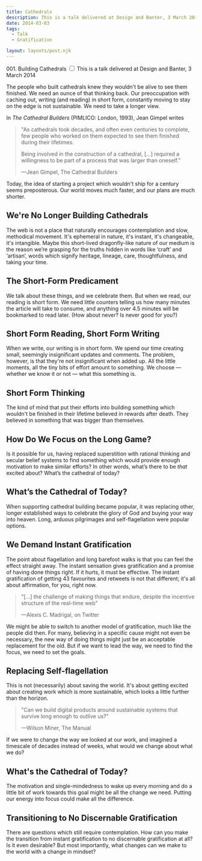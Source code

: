 ```yaml
---
title: Cathedrals
description: This is a talk delivered at Design and Banter, 3 March 2014
date: 2014-03-03
tags:
  - Talk
  - Gratification

layout: layouts/post.njk
---
```

<p class="subtitle"> 001. Building Cathedrals <label for="sn-about"
       class="margin-toggle sidenote-number">
</label>
<input type="checkbox"
       id="sn-about"
       class="margin-toggle"/>
<span class="sidenote">This is a talk delivered at Design and Banter, 3 March 2014</span>
</p>






The people who built cathedrals knew they wouldn't be alive to see them finished. We need an ounce of that thinking back. Our preoccupation with caching out, writing (and reading) in short form, constantly moving to stay on the edge is not sustainable. We need to take a longer view.

In _The Cathedral Builders_ (PIMLICO: London, 1993), Jean Gimpel writes

<blockquote><p>"As cathedrals took decades,
and often even centuries to complete,
few people who worked on them expected to
see them finished during their lifetimes.</p>
<p>Being involved in the construction of a
cathedral, […] required a willingness to be
part of a process that was larger than oneself."</p>
<footer>—Jean Gimpel, The Cathedral Builders</footer>
</blockquote>



Today, the idea of starting a project which wouldn't ship for a century seems preposterous. Our world moves much faster, and our plans are much shorter.


## We're No Longer Building Cathedrals


The web is not a place that naturally encourages contemplation and slow, methodical movement. It's ephemeral in nature, it's instant, it's changeable, it's intangible. Maybe this short-lived dragonfly-like nature of our medium is the reason we’re grasping for the truths hidden in words like ‘craft’ and ‘artisan’, words which signify heritage, lineage, care, thoughtfulness, and taking your time.


## The Short-Form Predicament

We talk about these things, and we celebrate them. But when we read, our reading is short form. We need little counters telling us how many minutes the article will take to consume, and anything over 4.5 minutes will be bookmarked to read later. (How about never? Is never good for you?)

## Short Form Reading, Short Form Writing

When we write, our writing is in short form. We spend our time creating small, seemingly insignificant updates and comments. The problem, however, is that they're not insignificant when added up. All the little moments, all the tiny bits of effort amount to something. We choose — whether we know it or not — what this something is.

## Short Form Thinking

The kind of mind that put their efforts into building something which wouldn't be finished in their lifetime believed in rewards after death. They believed in something that was bigger than themselves.

## How Do We Focus on the Long Game?

Is it possible for us, having replaced superstition with rational thinking and secular belief systems to find something which would provide enough motivation to make similar efforts? In other words, what’s there to be *that* excited about? What’s the cathedral of today?

## What’s the Cathedral of Today?

When supporting cathedral building became popular, it was replacing other, longer established ways to celebrate the glory of God and buying your way into heaven. Long, arduous pilgrimages and self-flagellation were popular options.

## We Demand Instant Gratification

The point about flagellation and long barefoot walks is that you can feel the effect straight away. The instant sensation gives gratification and a promise of having done things right. If it hurts, it must be effective. The instant gratification of getting 43 favourites and retweets is not that different; it's all about affirmation, for you, right now.


<blockquote><p>"[…] the challenge of making things that endure,
despite the incentive structure of the real-time web"</p>
<footer>—Alexis C. Madrigal, on Twitter</footer>
</blockquote> <!-- this works -->

We might be able to switch to another model of gratification, much like the people did then. For many,  believing in a specific cause might not even be necessary, the new way of doing things might just be an acceptable replacement for the old. But if we want to lead the way, we need to find the focus, we need to set the goals.

## Replacing Self-flagellation

This is not (necessarily) about saving the world. It's about getting excited about creating work which is more sustainable, which looks a little further than the horizon.

<blockquote><p>"Can we build digital products around sustainable
systems that survive long enough to outlive us?"</p>
<footer>—Wilson Miner, The Manual</footer>
</blockquote>



If we were to change the way we looked at our work, and imagined a timescale of decades instead of weeks, what would we change about what we do?

## What's the Cathedral of Today?

The motivation and single-mindedness to wake up every morning and do a little bit of work towards this goal might be all the change we need. Putting our energy into focus could make all the difference.

## Transitioning to No Discernable Gratification

There are questions which still require contemplation. How can you make the transition from instant gratification to no discernable gratification at all? Is it even desirable? But most importantly, what changes can we make to the world with a change in mindset?



